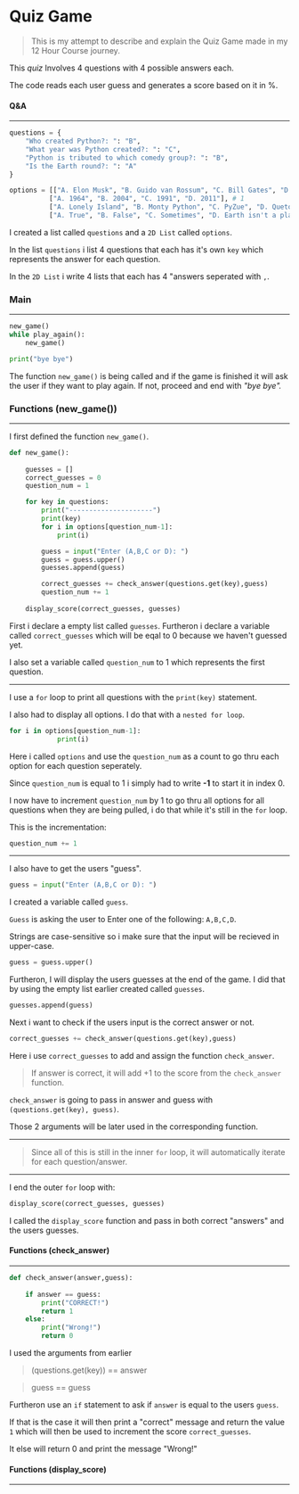# Quiz Game

>This is my attempt to describe and explain the Quiz Game made in my 12 Hour Course journey.

This *quiz* Involves 4 questions with 4 possible answers each.

The code reads each user guess and generates a score based on it in %.

#### Q&A
---

```python
questions = {
    "Who created Python?: ": "B",
    "What year was Python created?: ": "C",
    "Python is tributed to which comedy group?: ": "B",
    "Is the Earth round?: ": "A"
}

options = [["A. Elon Musk", "B. Guido van Rossum", "C. Bill Gates", "D. Mark Zuckerburg"], # 0
          ["A. 1964", "B. 2004", "C. 1991", "D. 2011"], # 1
          ["A. Lonely Island", "B. Monty Python", "C. PyZue", "D. Queton"], # 2
          ["A. True", "B. False", "C. Sometimes", "D. Earth isn't a planet"]] # 3
```
I created a list called `questions` and a `2D List` called `options`.

In the list `questions` i list 4 questions that each has it's own `key` which represents the answer for each question.

In the `2D List` i write 4 lists that each has 4 "answers seperated with `,`.

### Main
---

```python
new_game()
while play_again():
    new_game()

print("bye bye")
```
The function `new_game()` is being called and if the game is finished it will ask the user if they want to play again. If not, proceed and end with _"bye bye"._

### Functions (new_game())
---

I first defined the function `new_game()`.

```python
def new_game():
    
    guesses = []
    correct_guesses = 0
    question_num = 1

    for key in questions:
        print("---------------------")
        print(key)
        for i in options[question_num-1]:
            print(i)

        guess = input("Enter (A,B,C or D): ")
        guess = guess.upper()
        guesses.append(guess)

        correct_guesses += check_answer(questions.get(key),guess)
        question_num += 1
    
    display_score(correct_guesses, guesses)
```

First i declare a empty list called `guesses`. Furtheron i declare a variable called `correct_guesses` which will be eqal to 0 because we haven't guessed yet.

I also set a variable called `question_num` to 1 which represents the first question.

---

I use a `for` loop to print all questions with the `print(key)` statement.

I also had to display all options. I do that with a `nested for loop`.

```python
for i in options[question_num-1]:
            print(i)
```

Here i called `options` and use the `question_num` as a count to go thru each option for each question seperately. 

Since `question_num` is equal to 1 i simply had to write **-1** to start it in index 0. 

I now have to increment `question_num` by 1 to go thru all options for all questions when they are being pulled, i do that while it's still in the `for` loop.

This is the incrementation:
```python
question_num += 1
```
---

I also have to get the users "guess".
```python
guess = input("Enter (A,B,C or D): ")
```
I created a variable called `guess`.

`Guess` is asking the user to Enter one of the following: `A,B,C,D`.

Strings are case-sensitive so i make sure that the input will be recieved in upper-case. 
```python
guess = guess.upper()
```
Furtheron, 
I will display the users guesses at the end of the game. I did that by using the empty list earlier created called `guesses`.

```python
guesses.append(guess)
```

Next i want to check if the users input is the correct answer or not.
```python
correct_guesses += check_answer(questions.get(key),guess)
```
Here i use `correct_guesses` to add and assign the function `check_answer`. 
> If answer is correct, it will add +1 to the score from the `check_answer` function.

`check_answer` is going to pass in answer and guess with `(questions.get(key), guess)`.

Those 2 arguments will be later used in the corresponding function.


---
>Since all of this is still in the inner `for` loop, it will automatically iterate for each question/answer.

---
I end the outer `for` loop with:
```python
display_score(correct_guesses, guesses)
```
I called the `display_score` function and pass in both correct "answers" and the users guesses.

#### Functions (check_answer)
---
```python
def check_answer(answer,guess):
    
    if answer == guess:
        print("CORRECT!")
        return 1
    else:
        print("Wrong!")
        return 0
```

I used the arguments from earlier
> (questions.get(key)) == answer

> guess == guess

Furtheron use an `if` statement to ask if `answer` is equal to the users `guess`.

If that is the case it will then print a "correct" message and return the value `1` which will then be used to increment the score `correct_guesses`.

It else will return 0 and print the message "Wrong!"
#### Functions (display_score)
---


